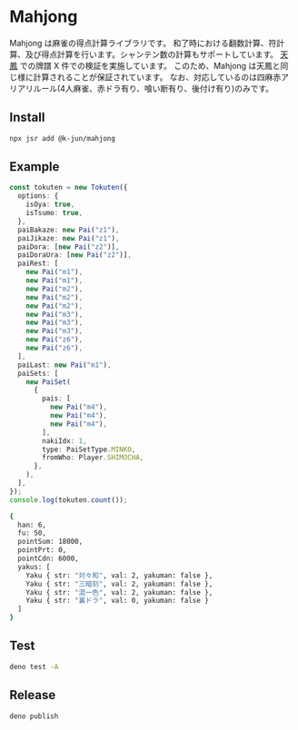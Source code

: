 # Mahjong

Mahjong は麻雀の得点計算ライブラリです。
和了時における翻数計算、符計算、及び得点計算を行います。シャンテン数の計算もサポートしています。
[天鳳](https://tenhou.net/4/) での牌譜 X 件での検証を実施しています。
このため、Mahjong は天鳳と同じ様に計算されることが保証されています。
なお、対応しているのは四麻赤アリアリルール(4人麻雀、赤ドラ有り、喰い断有り、後付け有り)のみです。

## Install

```bash
npx jsr add @k-jun/mahjong
```

## Example

```ts
const tokuten = new Tokuten({
  options: {
    isOya: true,
    isTsumo: true,
  },
  paiBakaze: new Pai("z1"),
  paiJikaze: new Pai("z1"),
  paiDora: [new Pai("z2")],
  paiDoraUra: [new Pai("z2")],
  paiRest: [
    new Pai("m1"),
    new Pai("m1"),
    new Pai("m2"),
    new Pai("m2"),
    new Pai("m2"),
    new Pai("m3"),
    new Pai("m3"),
    new Pai("m3"),
    new Pai("z6"),
    new Pai("z6"),
  ],
  paiLast: new Pai("m1"),
  paiSets: [
    new PaiSet(
      {
        pais: [
          new Pai("m4"),
          new Pai("m4"),
          new Pai("m4"),
        ],
        nakiIdx: 1,
        type: PaiSetType.MINKO,
        fromWho: Player.SHIMOCHA,
      },
    ),
  ],
});
console.log(tokuten.count());
```

```bash
{
  han: 6,
  fu: 50,
  pointSum: 18000,
  pointPrt: 0,
  pointCdn: 6000,
  yakus: [
    Yaku { str: "対々和", val: 2, yakuman: false },
    Yaku { str: "三暗刻", val: 2, yakuman: false },
    Yaku { str: "混一色", val: 2, yakuman: false },
    Yaku { str: "裏ドラ", val: 0, yakuman: false }
  ]
}
```

## Test

```bash
deno test -A
```

## Release

```bash
deno publish
```
